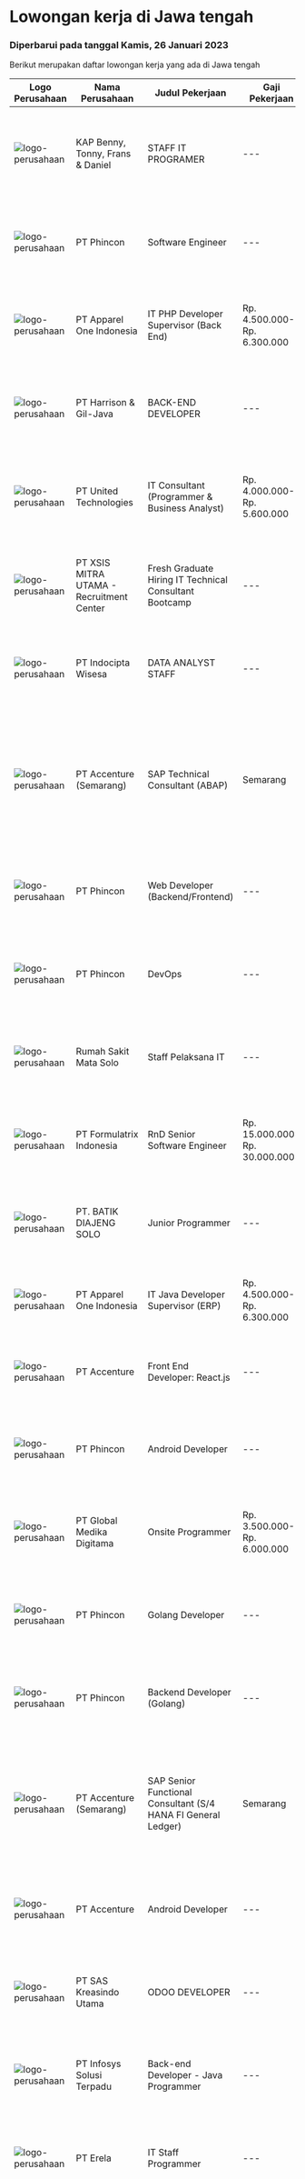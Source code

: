 
  # Lowongan kerja di Jawa tengah

  ### Diperbarui pada tanggal Kamis, 26 Januari 2023

  Berikut merupakan daftar lowongan kerja yang ada di Jawa tengah

  |Logo Perusahaan | Nama Perusahaan | Judul Pekerjaan | Gaji Pekerjaan | Lokasi | Deskripsi | Tanggal diunggah | Pranala |
  | -------------- | --------------- | --------------- | --------- | --------- | -------------- | ------- | ----------- |
  |![logo-perusahaan](https://image-service-cdn.seek.com.au/78aea4a2abe246cb49af57865113eb5ea82a0e39/ee4dce1061f3f616224767ad58cb2fc751b8d2dc)|KAP Benny, Tonny, Frans & Daniel|STAFF IT PROGRAMER|---|Jawa Tengah|Deskripsi PekerjaanDIBUTUHKAN SEGERA !!STAFF IT PROGRAMERPENEMPATAN SEMARANG Posisi Pekerjaan:Staff IT ProgrammerDeskripsi Pekerjaan:a. Membuat...|Rabu, 25 Januari 2023|https://www.jobstreet.co.id/id/job/staff-it-programer-4175644?token=0~fb631c42-234a-455f-8043-b7bb8fc0ccdd&sectionRank=1&jobId=jobstreet-id-job-4175644|
|![logo-perusahaan](https://image-service-cdn.seek.com.au/13c7c79ce8e6e7a5b3609e4e6d0ee4622834fcb3/ee4dce1061f3f616224767ad58cb2fc751b8d2dc)|PT Phincon|Software Engineer|---|Jakarta Selatan|Qualifications:1. Web Programming: Java (especially Spring Boot) or JavaScript2. Familiar with JavaScript framework such as JQuery, Angular, ReactJS,...|Rabu, 25 Januari 2023|https://www.jobstreet.co.id/id/job/software-engineer-4196314?token=0~fb631c42-234a-455f-8043-b7bb8fc0ccdd&sectionRank=2&jobId=jobstreet-id-job-4196314|
|![logo-perusahaan](https://image-service-cdn.seek.com.au/3d9e4b68d6b8b9bb9c0cf16b925531ad7922f7d4/ee4dce1061f3f616224767ad58cb2fc751b8d2dc)|PT Apparel One Indonesia|IT PHP Developer Supervisor (Back End)|Rp. 4.500.000-Rp. 6.300.000|Semarang|Proficient in PHP with Laravel, JS, etc Working experience minimum 2 years in developing enterpise software application Ecperience in Web Framework...|Selasa, 24 Januari 2023|https://www.jobstreet.co.id/id/job/it-php-developer-supervisor-back-end-4194497?token=0~fb631c42-234a-455f-8043-b7bb8fc0ccdd&sectionRank=3&jobId=jobstreet-id-job-4194497|
|![logo-perusahaan](https://image-service-cdn.seek.com.au/17a41e673211aacc7906b51a77b13a9f497c6d9d/ee4dce1061f3f616224767ad58cb2fc751b8d2dc)|PT Harrison & Gil-Java|BACK-END DEVELOPER|---|Semarang|Job Requirement:• Have at least 1 year experience as a Back-End Developer• Mastering PHP programming language with Laravel framework, CI, and Native...|Rabu, 25 Januari 2023|https://www.jobstreet.co.id/id/job/back-end-developer-4176151?token=0~fb631c42-234a-455f-8043-b7bb8fc0ccdd&sectionRank=4&jobId=jobstreet-id-job-4176151|
|![logo-perusahaan](https://image-service-cdn.seek.com.au/920020d90317770e4d68b6d40fe217a91bab47b1/ee4dce1061f3f616224767ad58cb2fc751b8d2dc)|PT United Technologies|IT Consultant (Programmer & Business Analyst)|Rp. 4.000.000-Rp. 5.600.000|Cirebon|Tanggung Jawab Pekerjaan : Mengatur proses pengembangan software mulai dari konsep hingga pengiriman Menjaga dan meningkatkan pengerjaan software...|Selasa, 24 Januari 2023|https://www.jobstreet.co.id/id/job/it-consultant-programmer-business-analyst-4195181?token=0~fb631c42-234a-455f-8043-b7bb8fc0ccdd&sectionRank=5&jobId=jobstreet-id-job-4195181|
|![logo-perusahaan](https://image-service-cdn.seek.com.au/fa12dd378bd230f83b9ccd636b4121ebbb347455/ee4dce1061f3f616224767ad58cb2fc751b8d2dc)|PT XSIS MITRA UTAMA - Recruitment Center|Fresh Graduate Hiring IT Technical Consultant Bootcamp|---|Jakarta Raya|What we offer you: Integrated Training Full Stack specialist in Java/.Net/Quality Assurance Soft Skills Training. Real &amp; varied experiences (IT...|Selasa, 24 Januari 2023|https://www.jobstreet.co.id/id/job/fresh-graduate-hiring-it-technical-consultant-bootcamp-4195149?token=0~fb631c42-234a-455f-8043-b7bb8fc0ccdd&sectionRank=6&jobId=jobstreet-id-job-4195149|
|![logo-perusahaan](https://i.ibb.co/sqvTCh9/112815900-stock-vector-no-image-available-icon-flat-vector.webp)|PT Indocipta Wisesa|DATA ANALYST STAFF|---|Semarang|Perusahaan di Kota Semarang yang bergerak di bidang manufaktur dan pemasaran cat serta lem membuka peluang untuk Anda yang menyukai aktivitas bekerja...|Senin, 23 Januari 2023|https://www.jobstreet.co.id/id/job/data-analyst-staff-4193299?token=0~fb631c42-234a-455f-8043-b7bb8fc0ccdd&sectionRank=7&jobId=jobstreet-id-job-4193299|
|![logo-perusahaan](https://image-service-cdn.seek.com.au/1c2e28fa09a87d89b9dac6106fdc6fa435c484bb/ee4dce1061f3f616224767ad58cb2fc751b8d2dc)|PT Accenture (Semarang)|SAP Technical Consultant (ABAP) | Semarang|---|Semarang|Key responsibilities may include: Planning, monitoring, and managing all development tasks. Create development standards and checklists. Supervising,...|Rabu, 25 Januari 2023|https://www.jobstreet.co.id/id/job/sap-technical-consultant-abap-%7C-semarang-4197555?token=0~fb631c42-234a-455f-8043-b7bb8fc0ccdd&sectionRank=8&jobId=jobstreet-id-job-4197555|
|![logo-perusahaan](https://image-service-cdn.seek.com.au/13c7c79ce8e6e7a5b3609e4e6d0ee4622834fcb3/ee4dce1061f3f616224767ad58cb2fc751b8d2dc)|PT Phincon|Web Developer (Backend/Frontend)|---|Jakarta Selatan|Job Descriptions : Web developer is responsible for implementing visual and interactive elements that users engage with through their web browser when...|Rabu, 25 Januari 2023|https://www.jobstreet.co.id/id/job/web-developer-backend-frontend-4176573?token=0~fb631c42-234a-455f-8043-b7bb8fc0ccdd&sectionRank=9&jobId=jobstreet-id-job-4176573|
|![logo-perusahaan](https://image-service-cdn.seek.com.au/13c7c79ce8e6e7a5b3609e4e6d0ee4622834fcb3/ee4dce1061f3f616224767ad58cb2fc751b8d2dc)|PT Phincon|DevOps|---|Jakarta Selatan|Requirements : Must have experience Docker, Kubernetes, Linux Must have experience CI/CD Must have knowledge of using Grafana, Splunk, New Relic Must...|Rabu, 25 Januari 2023|https://www.jobstreet.co.id/id/job/devops-4184501?token=0~fb631c42-234a-455f-8043-b7bb8fc0ccdd&sectionRank=10&jobId=jobstreet-id-job-4184501|
|![logo-perusahaan](https://i.ibb.co/sqvTCh9/112815900-stock-vector-no-image-available-icon-flat-vector.webp)|Rumah Sakit Mata Solo|Staff Pelaksana IT|---|Surakarta|Kualifikasi Pekerjaan Usia Maksimal 27 Tahun Pendidikan Min. D3 Teknik Informatika/ Ilmu Komputer Diutamakan Memiliki Pengalaman Min. 1 Tahun Memiliki...|Rabu, 25 Januari 2023|https://www.jobstreet.co.id/id/job/staff-pelaksana-it-4197342?token=0~fb631c42-234a-455f-8043-b7bb8fc0ccdd&sectionRank=11&jobId=jobstreet-id-job-4197342|
|![logo-perusahaan](https://image-service-cdn.seek.com.au/e68aac730da390a16ce750d09b06eaca69364b55/ee4dce1061f3f616224767ad58cb2fc751b8d2dc)|PT Formulatrix Indonesia|RnD Senior Software Engineer|Rp. 15.000.000-Rp. 30.000.000|Bandung|Headquartered in Bedford, Massachusetts, Formulatrix is a fast-growing robotic automation equipment manufacturer and software solutions provider to...|Rabu, 25 Januari 2023|https://www.jobstreet.co.id/id/job/rnd-senior-software-engineer-4183547?token=0~fb631c42-234a-455f-8043-b7bb8fc0ccdd&sectionRank=12&jobId=jobstreet-id-job-4183547|
|![logo-perusahaan](https://i.ibb.co/sqvTCh9/112815900-stock-vector-no-image-available-icon-flat-vector.webp)|PT. BATIK DIAJENG SOLO|Junior Programmer|---|Jawa Tengah|Arcymed Websoft adalah Divisi IT dari PT. Batik Diajeng Solo, sedang mengerjakan beberapa project aplikasi berbasis web. Kini membutuhkan Junior...|Rabu, 25 Januari 2023|https://www.jobstreet.co.id/id/job/junior-programmer-1034506304?token=0~fb631c42-234a-455f-8043-b7bb8fc0ccdd&sectionRank=13&jobId=jobstreet-id-job-1034506304|
|![logo-perusahaan](https://image-service-cdn.seek.com.au/e1fe14b53d75c2c82d5f5704ec08b72c2f2260cb/ee4dce1061f3f616224767ad58cb2fc751b8d2dc)|PT Apparel One Indonesia|IT Java Developer Supervisor (ERP)|Rp. 4.500.000-Rp. 6.300.000|Semarang|Proficient in Java and Java Enterprise Edition (J2EE) and up to date with latest Java releases Working experience minimum 2 years in developing...|Selasa, 24 Januari 2023|https://www.jobstreet.co.id/id/job/it-java-developer-supervisor-erp-4194506?token=0~fb631c42-234a-455f-8043-b7bb8fc0ccdd&sectionRank=14&jobId=jobstreet-id-job-4194506|
|![logo-perusahaan](https://image-service-cdn.seek.com.au/b7421b8f8728c12962b323fe7c97484c15d95994/ee4dce1061f3f616224767ad58cb2fc751b8d2dc)|PT Accenture|Front End Developer: React.js|---|Semarang|Responsibilities: Working as part of a team to design and implement enterprise level dynamic web applications such as media portals, content...|Rabu, 25 Januari 2023|https://www.jobstreet.co.id/id/job/front-end-developer%3A-react.js-4197465?token=0~fb631c42-234a-455f-8043-b7bb8fc0ccdd&sectionRank=15&jobId=jobstreet-id-job-4197465|
|![logo-perusahaan](https://image-service-cdn.seek.com.au/13c7c79ce8e6e7a5b3609e4e6d0ee4622834fcb3/ee4dce1061f3f616224767ad58cb2fc751b8d2dc)|PT Phincon|Android Developer|---|Jakarta Selatan|Technical Requirements  In-depth knowledge of programming languages of Kotlin or Java and Android SDK Sample portfolio of released applications on the...|Rabu, 25 Januari 2023|https://www.jobstreet.co.id/id/job/android-developer-4196179?token=0~fb631c42-234a-455f-8043-b7bb8fc0ccdd&sectionRank=16&jobId=jobstreet-id-job-4196179|
|![logo-perusahaan](https://image-service-cdn.seek.com.au/39c06919f88ea35ae3ab49c926ad528faf2ea88b/ee4dce1061f3f616224767ad58cb2fc751b8d2dc)|PT Global Medika Digitama|Onsite Programmer|Rp. 3.500.000-Rp. 6.000.000|Jepara|Syarat Kualifikasi : Lulusan Sarjana bidang Ilmu Komputer/Teknologi Informasi atau bidang terkait. Pengalaman kerja minimal 1 tahun sebagai Programmer...|Sabtu, 21 Januari 2023|https://www.jobstreet.co.id/id/job/onsite-programmer-4179318?token=0~fb631c42-234a-455f-8043-b7bb8fc0ccdd&sectionRank=17&jobId=jobstreet-id-job-4179318|
|![logo-perusahaan](https://image-service-cdn.seek.com.au/13c7c79ce8e6e7a5b3609e4e6d0ee4622834fcb3/ee4dce1061f3f616224767ad58cb2fc751b8d2dc)|PT Phincon|Golang Developer|---|Jakarta Selatan|Job Description: To cooperate with other stakeholder to design, develop, test, release and improve services Maintain development standards, practices...|Rabu, 25 Januari 2023|https://www.jobstreet.co.id/id/job/golang-developer-4197297?token=0~fb631c42-234a-455f-8043-b7bb8fc0ccdd&sectionRank=18&jobId=jobstreet-id-job-4197297|
|![logo-perusahaan](https://image-service-cdn.seek.com.au/13c7c79ce8e6e7a5b3609e4e6d0ee4622834fcb3/ee4dce1061f3f616224767ad58cb2fc751b8d2dc)|PT Phincon|Backend Developer (Golang)|---|Jakarta Selatan|Requirements: At least 2 years of experience with Golang Have expertise in implementing micro services (using tools and technologies for messaging,...|Rabu, 25 Januari 2023|https://www.jobstreet.co.id/id/job/backend-developer-golang-4196174?token=0~fb631c42-234a-455f-8043-b7bb8fc0ccdd&sectionRank=19&jobId=jobstreet-id-job-4196174|
|![logo-perusahaan](https://image-service-cdn.seek.com.au/1c2e28fa09a87d89b9dac6106fdc6fa435c484bb/ee4dce1061f3f616224767ad58cb2fc751b8d2dc)|PT Accenture (Semarang)|SAP Senior Functional Consultant (S/4 HANA FI General Ledger) | Semarang|---|Semarang|Responsibilities: Provide business process and functional support for the SAP FI module including its sub-ledgers (AP, AR, and AA). Facilitate...|Rabu, 25 Januari 2023|https://www.jobstreet.co.id/id/job/sap-senior-functional-consultant-s-4-hana-fi-general-ledger-%7C-semarang-4197553?token=0~fb631c42-234a-455f-8043-b7bb8fc0ccdd&sectionRank=20&jobId=jobstreet-id-job-4197553|
|![logo-perusahaan](https://image-service-cdn.seek.com.au/b7421b8f8728c12962b323fe7c97484c15d95994/ee4dce1061f3f616224767ad58cb2fc751b8d2dc)|PT Accenture|Android Developer|---|Semarang|Responsibilities: Work with the business and gather requirements and specifications Develop, build, test and maintain mobile applications. Brainstorm...|Rabu, 25 Januari 2023|https://www.jobstreet.co.id/id/job/android-developer-4197455?token=0~fb631c42-234a-455f-8043-b7bb8fc0ccdd&sectionRank=21&jobId=jobstreet-id-job-4197455|
|![logo-perusahaan](https://image-service-cdn.seek.com.au/c10c0db816df29ab373064e94f976aad622eeba0/ee4dce1061f3f616224767ad58cb2fc751b8d2dc)|PT SAS Kreasindo Utama|ODOO DEVELOPER|---|Tegal|Job Description: Doing Odoo system development Conduct technical analysis and develop the Odoo system to suit the company's needs Create and custom...|Selasa, 24 Januari 2023|https://www.jobstreet.co.id/id/job/odoo-developer-4194485?token=0~fb631c42-234a-455f-8043-b7bb8fc0ccdd&sectionRank=22&jobId=jobstreet-id-job-4194485|
|![logo-perusahaan](https://image-service-cdn.seek.com.au/82d403a01c9fe504042ec15fa2581f27695b6446/ee4dce1061f3f616224767ad58cb2fc751b8d2dc)|PT Infosys Solusi Terpadu|Back-end Developer - Java Programmer|---|Jakarta Raya|Job Description : Participate in the entire application lifecycle, focusing on coding and debugging Hands-on experience in the full lifecycle of...|Selasa, 24 Januari 2023|https://www.jobstreet.co.id/id/job/back-end-developer-java-programmer-4174130?token=0~fb631c42-234a-455f-8043-b7bb8fc0ccdd&sectionRank=23&jobId=jobstreet-id-job-4174130|
|![logo-perusahaan](https://image-service-cdn.seek.com.au/cc8d8c9f0ba1f73a44b17955bdd729eab0a12a93/ee4dce1061f3f616224767ad58cb2fc751b8d2dc)|PT Erela|IT Staff Programmer|---|Semarang|Kualifikasi: Lulusan D3 / S1 Informatika Fresh graduate atau berpengalaman Menguasai pemrograman website (PHP, jQuery) Menguasai query database...|Kamis, 19 Januari 2023|https://www.jobstreet.co.id/id/job/it-staff-programmer-4175385?token=0~fb631c42-234a-455f-8043-b7bb8fc0ccdd&sectionRank=24&jobId=jobstreet-id-job-4175385|
|![logo-perusahaan](https://image-service-cdn.seek.com.au/13c7c79ce8e6e7a5b3609e4e6d0ee4622834fcb3/ee4dce1061f3f616224767ad58cb2fc751b8d2dc)|PT Phincon|Java Developer|---|Jakarta Selatan|Requirements: Bachelor degree in Information Technology, Computer Science or relevant field Experience in Java programming and Angular At least...|Rabu, 25 Januari 2023|https://www.jobstreet.co.id/id/job/java-developer-4197244?token=0~fb631c42-234a-455f-8043-b7bb8fc0ccdd&sectionRank=25&jobId=jobstreet-id-job-4197244|
|![logo-perusahaan](https://image-service-cdn.seek.com.au/8b751692970fe3027183d7723522b9a255a2863c/ee4dce1061f3f616224767ad58cb2fc751b8d2dc)|PT Pranala Ragam Karya|Senior .Net Progammer (ASP.Net, C#)|Rp. 8.000.000-Rp. 13.000.000|Jawa Barat|Responsibilities: Design, develop and maintain applications in a reusable and easy to change manner to support business growth. Develop and maintain...|Senin, 23 Januari 2023|https://www.jobstreet.co.id/id/job/senior-.net-progammer-asp.net-c-4192881?token=0~fb631c42-234a-455f-8043-b7bb8fc0ccdd&sectionRank=26&jobId=jobstreet-id-job-4192881|
|![logo-perusahaan](https://image-service-cdn.seek.com.au/8950afe2b56e19f9948396f18ce42c2d61510c89/ee4dce1061f3f616224767ad58cb2fc751b8d2dc)|PT Kanaan Global Indonesia|IT Programmer|Rp. 3.000.000-Rp. 5.950.000|Jawa Tengah|Pendidikan D3/S1 Jurusan Teknik komputer IT  Memiliki pengalaman minimal 1 tahun Memiliki kemampuan dalam bahasa pemrograman Menguasai PHP, Framework...|Jumat, 20 Januari 2023|https://www.jobstreet.co.id/id/job/it-programmer-4191515?token=0~fb631c42-234a-455f-8043-b7bb8fc0ccdd&sectionRank=27&jobId=jobstreet-id-job-4191515|
|![logo-perusahaan](https://image-service-cdn.seek.com.au/a5f89bd88cb68db36655510e44f3fddebeda4ac0/ee4dce1061f3f616224767ad58cb2fc751b8d2dc)|PT Bhimasena Power Indonesia|IT Network & Security Engineer|---|Jawa Tengah|Job Responsibilities : Perform configuration, implementation, integration, and maintain all network security platforms and any other related software...|Kamis, 19 Januari 2023|https://www.jobstreet.co.id/id/job/it-network-security-engineer-4187414?token=0~fb631c42-234a-455f-8043-b7bb8fc0ccdd&sectionRank=28&jobId=jobstreet-id-job-4187414|
|![logo-perusahaan](https://image-service-cdn.seek.com.au/7e1864dc65e30becf98e2d8a207e540cc69b109e/ee4dce1061f3f616224767ad58cb2fc751b8d2dc)|PT Indaco Warna Dunia|Programmer|---|Surakarta|Melakukan perancangan model system Membuat system sesuai dengan blueprint yang telah di tentukan Melakukan pengujian atas system yang dibuat Melakukan...|Jumat, 20 Januari 2023|https://www.jobstreet.co.id/id/job/programmer-4191483?token=0~fb631c42-234a-455f-8043-b7bb8fc0ccdd&sectionRank=29&jobId=jobstreet-id-job-4191483|
|![logo-perusahaan](https://image-service-cdn.seek.com.au/a778cc2d537d275f0abc3d64068f14c4c640057e/ee4dce1061f3f616224767ad58cb2fc751b8d2dc)|PT. PERSOLKELLY Recruitment Indonesia|SAP FI CO Developer|---|Semarang|PERSOLKELLY is one of the largest recruitment companies in Asia Pacific providing comprehensive end-to-end workforce solutions to clients, allowing us...|Minggu, 22 Januari 2023|https://www.jobstreet.co.id/id/job/sap-fi-co-developer-4192523?token=0~fb631c42-234a-455f-8043-b7bb8fc0ccdd&sectionRank=30&jobId=jobstreet-id-job-4192523|


  [Kembali ke daftar lowongan kerja 🔙](../README.md#daftar-lowongan-kerja)
  